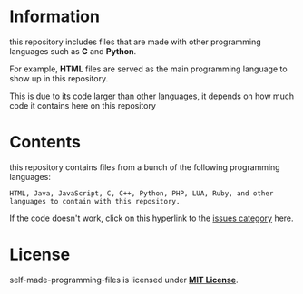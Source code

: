 # Information
this repository includes files that are made with other programming languages such as **C** and **Python**. 

For example, **HTML** files are served as the main programming language to show up in this repository.

This is due to its code larger than other languages, it depends on how much code it contains here on this repository


# Contents
this repository contains files from a bunch of the following programming languages:

`HTML, Java, JavaScript, C, C++, Python, PHP, LUA, Ruby, and other languages to contain with this repository.`

If the code doesn't work, click on this hyperlink to the [issues category](https://github.com/PayToUse/self-made-programming-files/issues) here. 

# License
self-made-programming-files is licensed under **[MIT License](https://github.com/PayToUse/self-made-programming-files/LICENSE)**. 
